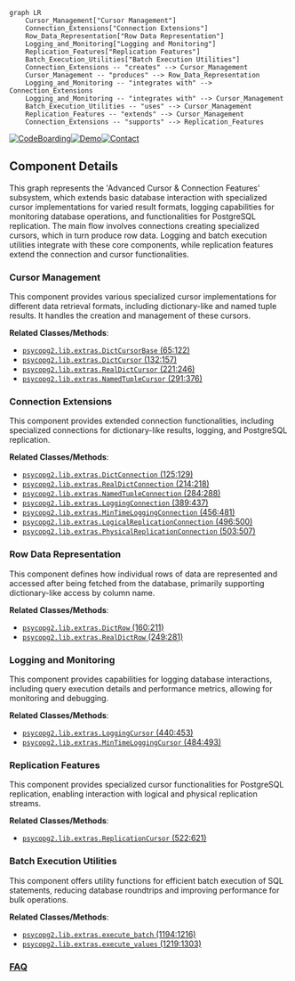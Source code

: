 ```mermaid
graph LR
    Cursor_Management["Cursor Management"]
    Connection_Extensions["Connection Extensions"]
    Row_Data_Representation["Row Data Representation"]
    Logging_and_Monitoring["Logging and Monitoring"]
    Replication_Features["Replication Features"]
    Batch_Execution_Utilities["Batch Execution Utilities"]
    Connection_Extensions -- "creates" --> Cursor_Management
    Cursor_Management -- "produces" --> Row_Data_Representation
    Logging_and_Monitoring -- "integrates with" --> Connection_Extensions
    Logging_and_Monitoring -- "integrates with" --> Cursor_Management
    Batch_Execution_Utilities -- "uses" --> Cursor_Management
    Replication_Features -- "extends" --> Cursor_Management
    Connection_Extensions -- "supports" --> Replication_Features
```
[![CodeBoarding](https://img.shields.io/badge/Generated%20by-CodeBoarding-9cf?style=flat-square)](https://github.com/CodeBoarding/GeneratedOnBoardings)[![Demo](https://img.shields.io/badge/Try%20our-Demo-blue?style=flat-square)](https://www.codeboarding.org/demo)[![Contact](https://img.shields.io/badge/Contact%20us%20-%20contact@codeboarding.org-lightgrey?style=flat-square)](mailto:contact@codeboarding.org)

## Component Details

This graph represents the 'Advanced Cursor & Connection Features' subsystem, which extends basic database interaction with specialized cursor implementations for varied result formats, logging capabilities for monitoring database operations, and functionalities for PostgreSQL replication. The main flow involves connections creating specialized cursors, which in turn produce row data. Logging and batch execution utilities integrate with these core components, while replication features extend the connection and cursor functionalities.

### Cursor Management
This component provides various specialized cursor implementations for different data retrieval formats, including dictionary-like and named tuple results. It handles the creation and management of these cursors.


**Related Classes/Methods**:

- <a href="https://github.com/psycopg/psycopg2/blob/master/lib/extras.py#L65-L122" target="_blank" rel="noopener noreferrer">`psycopg2.lib.extras.DictCursorBase` (65:122)</a>
- <a href="https://github.com/psycopg/psycopg2/blob/master/lib/extras.py#L132-L157" target="_blank" rel="noopener noreferrer">`psycopg2.lib.extras.DictCursor` (132:157)</a>
- <a href="https://github.com/psycopg/psycopg2/blob/master/lib/extras.py#L221-L246" target="_blank" rel="noopener noreferrer">`psycopg2.lib.extras.RealDictCursor` (221:246)</a>
- <a href="https://github.com/psycopg/psycopg2/blob/master/lib/extras.py#L291-L376" target="_blank" rel="noopener noreferrer">`psycopg2.lib.extras.NamedTupleCursor` (291:376)</a>


### Connection Extensions
This component provides extended connection functionalities, including specialized connections for dictionary-like results, logging, and PostgreSQL replication.


**Related Classes/Methods**:

- <a href="https://github.com/psycopg/psycopg2/blob/master/lib/extras.py#L125-L129" target="_blank" rel="noopener noreferrer">`psycopg2.lib.extras.DictConnection` (125:129)</a>
- <a href="https://github.com/psycopg/psycopg2/blob/master/lib/extras.py#L214-L218" target="_blank" rel="noopener noreferrer">`psycopg2.lib.extras.RealDictConnection` (214:218)</a>
- <a href="https://github.com/psycopg/psycopg2/blob/master/lib/extras.py#L284-L288" target="_blank" rel="noopener noreferrer">`psycopg2.lib.extras.NamedTupleConnection` (284:288)</a>
- <a href="https://github.com/psycopg/psycopg2/blob/master/lib/extras.py#L389-L437" target="_blank" rel="noopener noreferrer">`psycopg2.lib.extras.LoggingConnection` (389:437)</a>
- <a href="https://github.com/psycopg/psycopg2/blob/master/lib/extras.py#L456-L481" target="_blank" rel="noopener noreferrer">`psycopg2.lib.extras.MinTimeLoggingConnection` (456:481)</a>
- <a href="https://github.com/psycopg/psycopg2/blob/master/lib/extras.py#L496-L500" target="_blank" rel="noopener noreferrer">`psycopg2.lib.extras.LogicalReplicationConnection` (496:500)</a>
- <a href="https://github.com/psycopg/psycopg2/blob/master/lib/extras.py#L503-L507" target="_blank" rel="noopener noreferrer">`psycopg2.lib.extras.PhysicalReplicationConnection` (503:507)</a>


### Row Data Representation
This component defines how individual rows of data are represented and accessed after being fetched from the database, primarily supporting dictionary-like access by column name.


**Related Classes/Methods**:

- <a href="https://github.com/psycopg/psycopg2/blob/master/lib/extras.py#L160-L211" target="_blank" rel="noopener noreferrer">`psycopg2.lib.extras.DictRow` (160:211)</a>
- <a href="https://github.com/psycopg/psycopg2/blob/master/lib/extras.py#L249-L281" target="_blank" rel="noopener noreferrer">`psycopg2.lib.extras.RealDictRow` (249:281)</a>


### Logging and Monitoring
This component provides capabilities for logging database interactions, including query execution details and performance metrics, allowing for monitoring and debugging.


**Related Classes/Methods**:

- <a href="https://github.com/psycopg/psycopg2/blob/master/lib/extras.py#L440-L453" target="_blank" rel="noopener noreferrer">`psycopg2.lib.extras.LoggingCursor` (440:453)</a>
- <a href="https://github.com/psycopg/psycopg2/blob/master/lib/extras.py#L484-L493" target="_blank" rel="noopener noreferrer">`psycopg2.lib.extras.MinTimeLoggingCursor` (484:493)</a>


### Replication Features
This component provides specialized cursor functionalities for PostgreSQL replication, enabling interaction with logical and physical replication streams.


**Related Classes/Methods**:

- <a href="https://github.com/psycopg/psycopg2/blob/master/lib/extras.py#L522-L621" target="_blank" rel="noopener noreferrer">`psycopg2.lib.extras.ReplicationCursor` (522:621)</a>


### Batch Execution Utilities
This component offers utility functions for efficient batch execution of SQL statements, reducing database roundtrips and improving performance for bulk operations.


**Related Classes/Methods**:

- <a href="https://github.com/psycopg/psycopg2/blob/master/lib/extras.py#L1194-L1216" target="_blank" rel="noopener noreferrer">`psycopg2.lib.extras.execute_batch` (1194:1216)</a>
- <a href="https://github.com/psycopg/psycopg2/blob/master/lib/extras.py#L1219-L1303" target="_blank" rel="noopener noreferrer">`psycopg2.lib.extras.execute_values` (1219:1303)</a>




### [FAQ](https://github.com/CodeBoarding/GeneratedOnBoardings/tree/main?tab=readme-ov-file#faq)
